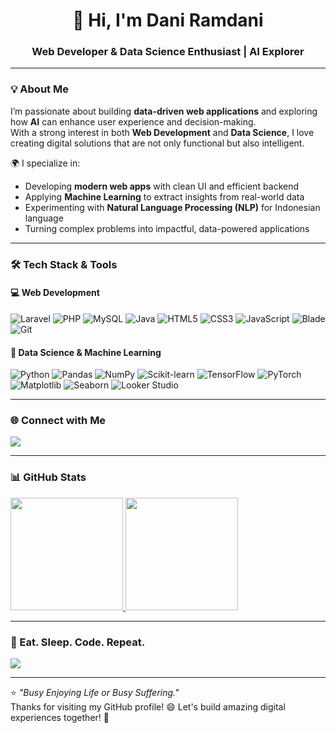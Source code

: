 <h1 align="center">👋 Hi, I'm Dani Ramdani</h1>
<h3 align="center">Web Developer & Data Science Enthusiast | AI Explorer</h3>

---

### 💡 About Me  
I’m passionate about building **data-driven web applications** and exploring how **AI** can enhance user experience and decision-making.  
With a strong interest in both **Web Development** and **Data Science**, I love creating digital solutions that are not only functional but also intelligent.  

🌍 I specialize in:
- Developing **modern web apps** with clean UI and efficient backend
- Applying **Machine Learning** to extract insights from real-world data
- Experimenting with **Natural Language Processing (NLP)** for Indonesian language  
- Turning complex problems into impactful, data-powered applications

---

### 🛠️ Tech Stack & Tools  

#### 💻 Web Development
![Laravel](https://img.shields.io/badge/Laravel-F55247?style=for-the-badge&logo=laravel&logoColor=white)
![PHP](https://img.shields.io/badge/PHP-777BB4?style=for-the-badge&logo=php&logoColor=white)
![MySQL](https://img.shields.io/badge/MySQL-005C84?style=for-the-badge&logo=mysql&logoColor=white)
![Java](https://img.shields.io/badge/Java-ED8B00?style=for-the-badge&logo=openjdk&logoColor=white)
![HTML5](https://img.shields.io/badge/HTML5-E34F26?style=for-the-badge&logo=html5&logoColor=white)
![CSS3](https://img.shields.io/badge/CSS3-1572B6?style=for-the-badge&logo=css3&logoColor=white)
![JavaScript](https://img.shields.io/badge/JavaScript-F7DF1E?style=for-the-badge&logo=javascript&logoColor=black)
![Blade](https://img.shields.io/badge/Blade-FF2D20?style=for-the-badge&logo=laravel&logoColor=white)
![Git](https://img.shields.io/badge/Git-F05032?style=for-the-badge&logo=git&logoColor=white)

#### 🤖 Data Science & Machine Learning
![Python](https://img.shields.io/badge/Python-3776AB?style=for-the-badge&logo=python&logoColor=white)
![Pandas](https://img.shields.io/badge/Pandas-150458?style=for-the-badge&logo=pandas&logoColor=white)
![NumPy](https://img.shields.io/badge/NumPy-013243?style=for-the-badge&logo=numpy&logoColor=white)
![Scikit-learn](https://img.shields.io/badge/Scikit--learn-F7931E?style=for-the-badge&logo=scikit-learn&logoColor=white)
![TensorFlow](https://img.shields.io/badge/TensorFlow-FF6F00?style=for-the-badge&logo=tensorflow&logoColor=white)
![PyTorch](https://img.shields.io/badge/PyTorch-EE4C2C?style=for-the-badge&logo=pytorch&logoColor=white)
![Matplotlib](https://img.shields.io/badge/Matplotlib-003B57?style=for-the-badge&logo=plotly&logoColor=white)
![Seaborn](https://img.shields.io/badge/Seaborn-009688?style=for-the-badge&logo=python&logoColor=white)
![Looker Studio](https://img.shields.io/badge/Looker%20Studio-4285F4?style=for-the-badge&logo=looker&logoColor=white)

---


### 🌐 Connect with Me  
<p align="left">
  <a href="https://www.linkedin.com/in/dani-ramdani21/" target="_blank">
    <img src="https://img.shields.io/badge/LinkedIn-0077B5?style=for-the-badge&logo=linkedin&logoColor=white"/>
  </a>
</p>

---

### 📊 GitHub Stats  
<p align="left">
<a href="https://github.com/mamanglikeyou">
  <img height="180em" src="https://github-readme-stats-eight-theta.vercel.app/api?username=mamanglikeyou&show_icons=true&theme=algolia&include_all_commits=true&count_private=true"/>
  <img height="180em" src="https://github-readme-stats-eight-theta.vercel.app/api/top-langs/?username=mamanglikeyou&layout=compact&theme=algolia"/>
</a>
</p> 

---
### 🚀 Eat. Sleep. Code. Repeat.
![](https://quotes-github-readme.vercel.app/api?type=horizontal&theme=radical)

---
⭐ *"Busy Enjoying Life or Busy Suffering."*  
Thanks for visiting my GitHub profile! 😄
Let's build amazing digital experiences together! 🚀


